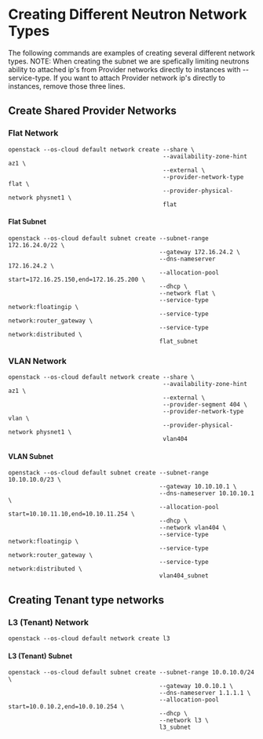 # Creating Different Neutron Network Types

The following commands are examples of creating several different network types.
NOTE: When creating the subnet we are spefically limiting neutrons ability to attached
ip's from Provider networks directly to instances with --service-type.  If you want
to attach Provider network ip's directly to instances, remove those three lines.

## Create Shared Provider Networks

### Flat Network

``` shell
openstack --os-cloud default network create --share \
                                            --availability-zone-hint az1 \
                                            --external \
                                            --provider-network-type flat \
                                            --provider-physical-network physnet1 \
                                            flat
```

#### Flat Subnet

``` shell
openstack --os-cloud default subnet create --subnet-range 172.16.24.0/22 \
                                           --gateway 172.16.24.2 \
                                           --dns-nameserver 172.16.24.2 \
                                           --allocation-pool start=172.16.25.150,end=172.16.25.200 \
                                           --dhcp \
                                           --network flat \
                                           --service-type network:floatingip \
                                           --service-type network:router_gateway \
                                           --service-type network:distributed \
                                           flat_subnet
```

### VLAN Network

``` shell
openstack --os-cloud default network create --share \
                                            --availability-zone-hint az1 \
                                            --external \
                                            --provider-segment 404 \
                                            --provider-network-type vlan \
                                            --provider-physical-network physnet1 \
                                            vlan404
```

#### VLAN Subnet

``` shell
openstack --os-cloud default subnet create --subnet-range 10.10.10.0/23 \
                                           --gateway 10.10.10.1 \
                                           --dns-nameserver 10.10.10.1 \
                                           --allocation-pool start=10.10.11.10,end=10.10.11.254 \
                                           --dhcp \
                                           --network vlan404 \
                                           --service-type network:floatingip \
                                           --service-type network:router_gateway \
                                           --service-type network:distributed \
                                           vlan404_subnet
```

## Creating Tenant type networks

### L3 (Tenant) Network

``` shell
openstack --os-cloud default network create l3
```

#### L3 (Tenant) Subnet

``` shell
openstack --os-cloud default subnet create --subnet-range 10.0.10.0/24 \
                                           --gateway 10.0.10.1 \
                                           --dns-nameserver 1.1.1.1 \
                                           --allocation-pool start=10.0.10.2,end=10.0.10.254 \
                                           --dhcp \
                                           --network l3 \
                                           l3_subnet
```
